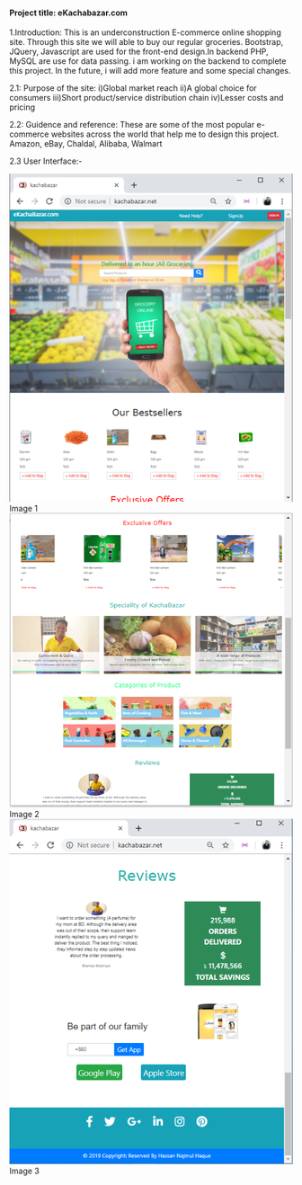 #### Project title: eKachabazar.com 

1.Introduction:
  This is an underconstruction E-commerce online shopping site. Through this site we will able to buy our regular groceries. Bootstrap, JQuery, Javascript are used for the front-end design.In backend PHP, MySQL are use for data passing. i am working on the backend to complete this project. In the future, i will add more feature and some special changes. 

2.1: Purpose of the site:
  i)Global market reach
  ii)A global choice for consumers
  iii)Short product/service distribution chain
  iv)Lesser costs and pricing

2.2: Guidence and reference: 
  These are some of the most popular e-commerce websites across the world that help me to design this project. 
  Amazon,
  eBay,
  Chaldal,
  Alibaba,
  Walmart

2.3 User Interface:-
 
  <img src="screenshot1.png"/> 
               Image 1   
  <img src="screenshot2.png"/> 
               Image 2
  <img src="screenshot3.png"/> 
               Image 3